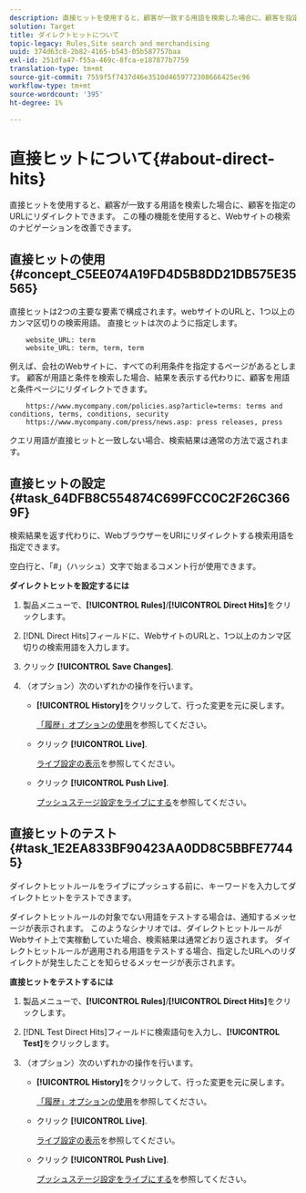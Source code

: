 ```yaml
---
description: 直接ヒットを使用すると、顧客が一致する用語を検索した場合に、顧客を指定のURLにリダイレクトできます。 この種の機能を使用すると、Webサイトの検索のナビゲーションを改善できます。
solution: Target
title: ダイレクトヒットについて
topic-legacy: Rules,Site search and merchandising
uuid: 374d63c8-2b82-4165-b543-05b587757baa
exl-id: 251dfa47-f55a-469c-8fca-e187877b7759
translation-type: tm+mt
source-git-commit: 7559f5f7437d46e3510d4659772308666425ec96
workflow-type: tm+mt
source-wordcount: '395'
ht-degree: 1%

---
```


# 直接ヒットについて{#about-direct-hits}

直接ヒットを使用すると、顧客が一致する用語を検索した場合に、顧客を指定のURLにリダイレクトできます。 この種の機能を使用すると、Webサイトの検索のナビゲーションを改善できます。

## 直接ヒットの使用{#concept_C5EE074A19FD4D5B8DD21DB575E35565}

直接ヒットは2つの主要な要素で構成されます。webサイトのURLと、1つ以上のカンマ区切りの検索用語。 直接ヒットは次のように指定します。

```
    website_URL: term
    website_URL: term, term, term
```

例えば、会社のWebサイトに、すべての利用条件を指定するページがあるとします。 顧客が用語と条件を検索した場合、結果を表示する代わりに、顧客を用語と条件ページにリダイレクトできます。

```
    https://www.mycompany.com/policies.asp?article=terms: terms and conditions, terms, conditions, security
    https://www.mycompany.com/press/news.asp: press releases, press
```

クエリ用語が直接ヒットと一致しない場合、検索結果は通常の方法で返されます。

## 直接ヒットの設定{#task_64DFB8C554874C699FCC0C2F26C3669F}

検索結果を返す代わりに、WebブラウザーをURIにリダイレクトする検索用語を指定できます。

<!-- 

t_configuring_direct_hits.xml

 -->

空白行と、「#」（ハッシュ）文字で始まるコメント行が使用できます。

**ダイレクトヒットを設定するには**

1. 製品メニューで、**[!UICONTROL Rules]**/**[!UICONTROL Direct Hits]**&#x200B;をクリックします。
1. [!DNL Direct Hits]フィールドに、WebサイトのURLと、1つ以上のカンマ区切りの検索用語を入力します。
1. クリック **[!UICONTROL Save Changes]**.
1. （オプション）次のいずれかの操作を行います。

   * **[!UICONTROL History]**&#x200B;をクリックして、行った変更を元に戻します。

      [「履歴」オプションの使用](../t-using-the-history-option.md#task_70DD3F87A67242BBBD2CB27156F43002)を参照してください。

   * クリック **[!UICONTROL Live]**.

      [ライブ設定の表示](../c-about-staging.md#task_401A0EBDB5DB4D4CA933CBA7BECDC10F)を参照してください。

   * クリック **[!UICONTROL Push Live]**.

      [プッシュステージ設定をライブにする](../c-about-staging.md#task_44306783B4C0408AAA58B471DAF2D9A4)を参照してください。

## 直接ヒットのテスト{#task_1E2EA833BF90423AA0DD8C5BBFE77445}

ダイレクトヒットルールをライブにプッシュする前に、キーワードを入力してダイレクトヒットをテストできます。

<!-- 

t_testing_direct_hits.xml

 -->

ダイレクトヒットルールの対象でない用語をテストする場合は、通知するメッセージが表示されます。 このようなシナリオでは、ダイレクトヒットルールがWebサイト上で実稼動していた場合、検索結果は通常どおり返されます。 ダイレクトヒットルールが適用される用語をテストする場合、指定したURLへのリダイレクトが発生したことを知らせるメッセージが表示されます。

**直接ヒットをテストするには**

1. 製品メニューで、**[!UICONTROL Rules]**/**[!UICONTROL Direct Hits]**&#x200B;をクリックします。
1. [!DNL Test Direct Hits]フィールドに検索語句を入力し、**[!UICONTROL Test]**&#x200B;をクリックします。
1. （オプション）次のいずれかの操作を行います。

   * **[!UICONTROL History]**&#x200B;をクリックして、行った変更を元に戻します。

      [「履歴」オプションの使用](../t-using-the-history-option.md#task_70DD3F87A67242BBBD2CB27156F43002)を参照してください。

   * クリック **[!UICONTROL Live]**.

      [ライブ設定の表示](../c-about-staging.md#task_401A0EBDB5DB4D4CA933CBA7BECDC10F)を参照してください。

   * クリック **[!UICONTROL Push Live]**.

      [プッシュステージ設定をライブにする](../c-about-staging.md#task_44306783B4C0408AAA58B471DAF2D9A4)を参照してください。
